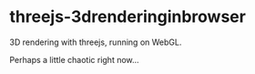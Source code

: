 # threejs-3drenderinginbrowser

3D rendering with threejs, running on WebGL.

Perhaps a little chaotic right now...
